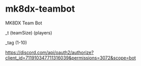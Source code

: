 # mk8dx-teambot
MK8DX Team Bot

_t (teamSize) (players)

_tag (1-10)

https://discord.com/api/oauth2/authorize?client_id=711910347711316039&permissions=3072&scope=bot
